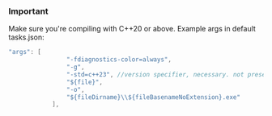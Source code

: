 ### Important
Make sure you're compiling with C++20 or above.
Example args in default tasks.json:

```c++
"args": [
                "-fdiagnostics-color=always",
                "-g",
                "-std=c++23", //version specifier, necessary. not present by default
                "${file}",
                "-o",
                "${fileDirname}\\${fileBasenameNoExtension}.exe"
            ],
```